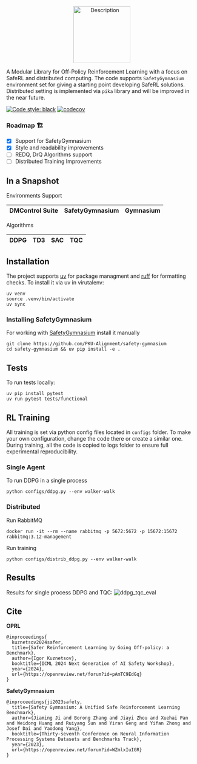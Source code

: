 <p align="center">
    <img src="https://github.com/user-attachments/assets/0c98353f-3de6-46f6-b40c-db1d69672b12" alt="Description" width="150">
</p>

A Modular Library for Off-Policy Reinforcement Learning with a focus on SafeRL and distributed computing. The code supports `SafetyGymnasium` environment set for giving a starting point developing SafeRL solutions. Distributed setting is implemented via `pika` library and will be improved in the near future.

[![Code style: black](https://img.shields.io/badge/code%20style-black-000000.svg)](https://github.com/psf/black)
[![codecov](https://codecov.io/gh/schatty/oprl/branch/master/graph/badge.svg)](https://codecov.io/gh/schatty/oprl)

### Roadmap 🏗
- [x] Support for SafetyGymnasium
- [x] Style and readability improvements
- [ ] REDQ, DrQ Algorithms support
- [ ] Distributed Training Improvements

## In a Snapshot

Environments Support

| DMControl Suite | SafetyGymnasium | Gymnasium |
| -------- | -------- | -------- |

Algorithms

| DDPG | TD3 | SAC | TQC |
| --- | --- | --- | --- |

## Installation

The project supports [uv](https://docs.astral.sh/uv/) for package managment and [ruff](https://github.com/astral-sh/ruff) for formatting checks. To install it via uv in virutalenv: 

```
uv venv
source .venv/bin/activate
uv sync
```

### Installing SafetyGymnasium

For working with [SafetyGymnasium](https://github.com/PKU-Alignment/safety-gymnasium) install it manually
```
git clone https://github.com/PKU-Alignment/safety-gymnasium
cd safety-gymnasium && uv pip install -e .
```

## Tests

To run tests locally:

```
uv pip install pytest
uv run pytest tests/functional
```

## RL Training

All training is set via python config files located in `configs` folder. To make your own configuration, change the code there or create a similar one. During training, all the code is copied to logs folder to ensure full experimental reproducibility.

### Single Agent

To run DDPG in a single process
```
python configs/ddpg.py --env walker-walk
```

### Distributed

Run RabbitMQ
```
docker run -it --rm --name rabbitmq -p 5672:5672 -p 15672:15672 rabbitmq:3.12-management
```

Run training
```
python configs/distrib_ddpg.py --env walker-walk
```

## Results

Results for single process DDPG and TQC:
![ddpg_tqc_eval](https://github.com/schatty/d4pg-pytorch/assets/23639048/f2c32f62-63b4-4a66-a636-4ce0ea1522f6)

## Cite

__OPRL__
```
@inproceedings{
  kuznetsov2024safer,
  title={Safer Reinforcement Learning by Going Off-policy: a Benchmark},
  author={Igor Kuznetsov},
  booktitle={ICML 2024 Next Generation of AI Safety Workshop},
  year={2024},
  url={https://openreview.net/forum?id=pAmTC9EdGq}
}
```

__SafetyGymnasium__
```
@inproceedings{ji2023safety,
  title={Safety Gymnasium: A Unified Safe Reinforcement Learning Benchmark},
  author={Jiaming Ji and Borong Zhang and Jiayi Zhou and Xuehai Pan and Weidong Huang and Ruiyang Sun and Yiran Geng and Yifan Zhong and Josef Dai and Yaodong Yang},
  booktitle={Thirty-seventh Conference on Neural Information Processing Systems Datasets and Benchmarks Track},
  year={2023},
  url={https://openreview.net/forum?id=WZmlxIuIGR}
}
```
